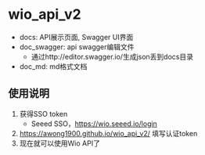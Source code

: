 # wio_api_v2

- docs: API展示页面, Swagger UI界面
- doc_swagger: api swagger编辑文件
    - 通过http://editor.swagger.io/生成json丢到docs目录
- doc_md: md格式文档

## 使用说明
1. 获得SSO token
    - Seeed SSO，https://wio.seeed.io/login
2. https://awong1900.github.io/wio_api_v2/ 填写认证token
3. 现在就可以使用Wio API了
